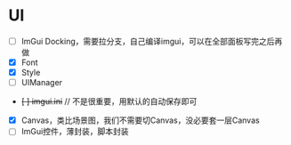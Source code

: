 # UI

* [ ] ImGui Docking，需要拉分支，自己编译imgui，可以在全部面板写完之后再做
* [x] Font
* [x] Style
* [ ] UIManager
* ~~[ ] imgui.ini~~ // 不是很重要，用默认的自动保存即可
* [x] Canvas，类比场景图，我们不需要切Canvas，没必要套一层Canvas
* [ ] ImGui控件，薄封装，脚本封装
